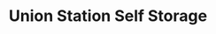 ---
title: "Union Station Self Storage"
url: /little-rock/union-station-self-storage/
shop: storage rental
---